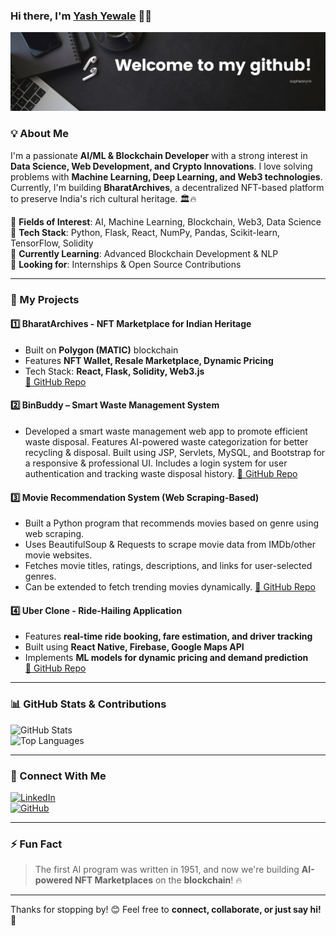 ### Hi there, I'm [Yash Yewale](https://www.linkedin.com/in/yash-yewale-1019b32ab/) 👋🚀  

![Banner](https://raw.githubusercontent.com/sophearyrin-dev/sophearyrin-dev/main/images/banner-phearygithub.png)  

### 💡 About Me
I'm a passionate **AI/ML & Blockchain Developer** with a strong interest in **Data Science, Web Development, and Crypto Innovations**. I love solving problems with **Machine Learning, Deep Learning, and Web3 technologies**. Currently, I'm building **BharatArchives**, a decentralized NFT-based platform to preserve India's rich cultural heritage. 🏛️🔥  

🔹 **Fields of Interest**: AI, Machine Learning, Blockchain, Web3, Data Science  
🔹 **Tech Stack**: Python, Flask, React, NumPy, Pandas, Scikit-learn, TensorFlow, Solidity  
🔹 **Currently Learning**: Advanced Blockchain Development & NLP  
🔹 **Looking for**: Internships & Open Source Contributions  

---

### 🚀 My Projects
#### **1️⃣ BharatArchives - NFT Marketplace for Indian Heritage**
- Built on **Polygon (MATIC)** blockchain
- Features **NFT Wallet, Resale Marketplace, Dynamic Pricing**
- Tech Stack: **React, Flask, Solidity, Web3.js**  
[🔗 GitHub Repo](https://github.com/yash-yewale/BharatArchives) 

#### **2️⃣ BinBuddy – Smart Waste Management System**
- Developed a smart waste management web app to promote efficient waste disposal.
Features AI-powered waste categorization for better recycling & disposal.
Built using JSP, Servlets, MySQL, and Bootstrap for a responsive & professional UI.
Includes a login system for user authentication and tracking waste disposal history.
[🔗 GitHub Repo](https://github.com/yash-yewale/sem3-project)

#### **3️⃣ Movie Recommendation System (Web Scraping-Based)**
- Built a Python program that recommends movies based on genre using web scraping.
- Uses BeautifulSoup & Requests to scrape movie data from IMDb/other movie websites.
- Fetches movie titles, ratings, descriptions, and links for user-selected genres.
- Can be extended to fetch trending movies dynamically.
[🔗 GitHub Repo](https://github.com/yash-yewale/Movie_Recommender)

#### **4️⃣ Uber Clone - Ride-Hailing Application**
- Features **real-time ride booking, fare estimation, and driver tracking**
- Built using **React Native, Firebase, Google Maps API**
- Implements **ML models for dynamic pricing and demand prediction**  
[🔗 GitHub Repo](https://github.com/yash-yewale/Uber-application)

---

### 📊 GitHub Stats & Contributions  
![GitHub Stats](https://github-readme-stats.vercel.app/api?username=yash-yewe&show_icons=true&theme=radical)  
![Top Languages](https://github-readme-stats.vercel.app/api/top-langs/?username=yash-yew&layout=compact&theme=radical)  

---

### 💼 Connect With Me  
[![LinkedIn](https://img.shields.io/badge/LinkedIn-Connect-blue?logo=linkedin)](https://www.linkedin.com/in/yash-yewale-1019b32ab/)  
[![GitHub](https://img.shields.io/badge/GitHub-Follow-black?logo=github)](https://github.com/yash-yewale/)    

---

### ⚡ Fun Fact
> The first AI program was written in 1951, and now we're building **AI-powered NFT Marketplaces** on the **blockchain**! 🔥

---

Thanks for stopping by! 😊 Feel free to **connect, collaborate, or just say hi!** 🚀
